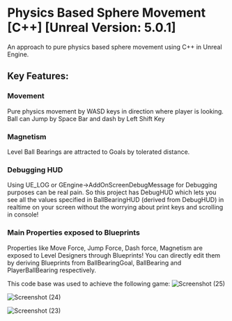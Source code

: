# Physics Based Sphere Movement [C++] [Unreal Version: 5.0.1]
An approach to pure physics based sphere movement using C++ in Unreal Engine.
## Key Features:
### Movement
Pure physics movement by WASD keys in direction where player is looking. Ball can Jump by Space Bar and dash by Left Shift Key
### Magnetism
Level Ball Bearings are attracted to Goals by tolerated distance.
### Debugging HUD
Using UE_LOG or GEngine->AddOnScreenDebugMessage for Debugging purposes can be real pain. So this project has DebugHUD which lets you see all the values specified in BallBearingHUD (derived from DebugHUD) in realtime on your screen without the worrying about print keys and scrolling in console!
### Main Properties exposed to Blueprints
Properties like Move Force, Jump Force, Dash force, Magnetism are exposed to Level Designers through Blueprints! You can directly edit them by deriving Blueprints from BallBearingGoal, BallBearing and PlayerBallBearing respectively.

This code base was used to achieve the following game:
![Screenshot (25)](https://user-images.githubusercontent.com/106145602/207292085-848d54de-2943-4dd4-a4ea-b9dbd84af88f.png)

![Screenshot (24)](https://user-images.githubusercontent.com/106145602/207291904-97a59c0d-f445-4c8b-928b-a17188ef3219.png)

![Screenshot (23)](https://user-images.githubusercontent.com/106145602/207291728-19bcd38b-a0d8-4b8b-81cb-0f58d7f78179.png)
